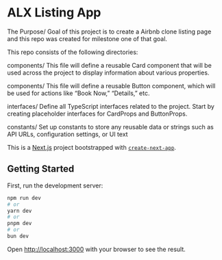 # ALX Listing App

The Purpose/ Goal of this project is to create a Airbnb clone listing page and this repo was created for milestone one of that goal.

This repo consists of the following directories:

components/  This file will define a reusable Card component that will be used across the project to display information about various properties.

components/ This file will define a reusable Button component, which will be used for actions like “Book Now,” “Details,” etc.

interfaces/ Define all TypeScript interfaces related to the project. Start by creating placeholder interfaces for CardProps and ButtonProps.

constants/ Set up constants to store any reusable data or strings such as API URLs, configuration settings, or UI text

This is a [Next.js](https://nextjs.org) project bootstrapped with [`create-next-app`](https://nextjs.org/docs/pages/api-reference/create-next-app).

## Getting Started

First, run the development server:

```bash
npm run dev
# or
yarn dev
# or
pnpm dev
# or
bun dev
```

Open [http://localhost:3000](http://localhost:3000) with your browser to see the result.





